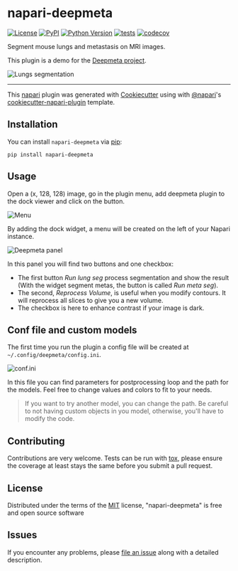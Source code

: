 # napari-deepmeta

[![License](https://img.shields.io/github/license/EdgarLefevre/napari-deepmeta?label=license)](https://github.com/EdgarLefevre/napari-deepmeta/blob/main/LICENSE)
[![PyPI](https://img.shields.io/pypi/v/napari-deepmeta.svg?color=green)](https://pypi.org/project/napari-deepmeta)
[![Python Version](https://img.shields.io/pypi/pyversions/napari-deepmeta.svg?color=green)](https://python.org)
[![tests](https://github.com/EdgarLefevre/napari-deepmeta/workflows/tests/badge.svg)](https://github.com/EdgarLefevre/napari-deepmeta/actions)
[![codecov](https://codecov.io/gh/EdgarLefevre/napari-deepmeta/branch/main/graph/badge.svg?token=H41ZaCAg31)](https://codecov.io/gh/EdgarLefevre/napari-deepmeta)

Segment mouse lungs and metastasis on MRI images.

This plugin is a demo for the [Deepmeta project](https://github.com/EdgarLefevre/DeepMeta).

![Lungs segmentation](https://github.com/EdgarLefevre/napari-deepmeta/blob/main/docs/_static/screen_napari_lungs.png?raw=true)

----------------------------------

This [napari] plugin was generated with [Cookiecutter] using with [@napari]'s [cookiecutter-napari-plugin] template.

<!--
Don't miss the full getting started guide to set up your new package:
https://github.com/napari/cookiecutter-napari-plugin#getting-started

and review the napari docs for plugin developers:
https://napari.org/docs/plugins/index.html
-->

## Installation
You can install `napari-deepmeta` via [pip]:

    pip install napari-deepmeta

## Usage
Open a (x, 128, 128) image, go in the plugin menu, add deepmeta plugin to the dock viewer and click on the button.

![Menu](https://github.com/EdgarLefevre/napari-deepmeta/blob/main/docs/_static/plugin_menu.png?raw=true)

By adding the dock widget, a menu will be created on the left of your Napari instance.

![Deepmeta panel](https://github.com/EdgarLefevre/napari-deepmeta/raw/main/docs/_static/panel.png?raw=true)

In this panel you will find two buttons and one checkbox:

+ The first button *Run lung seg* process segmentation and show the result (With the widget segment metas, the button is called *Run meta seg*).
+ The second, *Reprocess Volume*, is useful when you modify contours. It will reprocess all slices to give you a new volume.
+ The checkbox is here to enhance contrast if your image is dark.


## Conf file and custom models

The first time you run the plugin a config file will be created at `~/.config/deepmeta/config.ini`.

![conf.ini](https://github.com/EdgarLefevre/napari-deepmeta/blob/main/docs/_static/confini.png?raw=true)

In this file you can find parameters for postprocessing loop and the path for the models.
Feel free to change values and colors to fit to your needs.

>If you want to try another model, you can change the path. Be careful to not having custom objects in you model, otherwise, you'll have to modify the code.


## Contributing

Contributions are very welcome. Tests can be run with [tox], please ensure
the coverage at least stays the same before you submit a pull request.

## License

Distributed under the terms of the [MIT] license,
"napari-deepmeta" is free and open source software

## Issues

If you encounter any problems, please [file an issue] along with a detailed description.

[napari]: https://github.com/napari/napari
[Cookiecutter]: https://github.com/audreyr/cookiecutter
[@napari]: https://github.com/napari
[MIT]: http://opensource.org/licenses/MIT
[cookiecutter-napari-plugin]: https://github.com/napari/cookiecutter-napari-plugin
[file an issue]: https://github.com/EdgarLefevre/napari-deepmeta/issues
[napari]: https://github.com/napari/napari
[tox]: https://tox.readthedocs.io/en/latest/
[pip]: https://pypi.org/project/pip/
[PyPI]: https://pypi.org/

